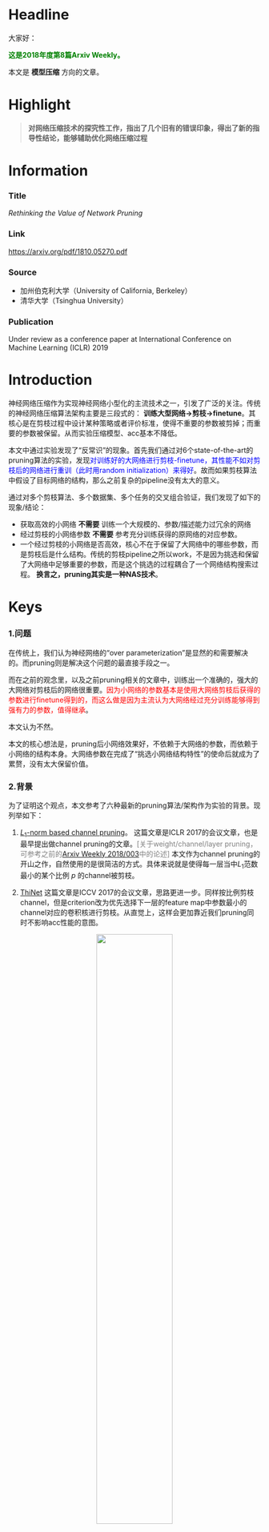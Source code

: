 # Headline

大家好：

 <b><span style="color:green">这是2018年度第8篇Arxiv Weekly。</span> </b>

本文是 __模型压缩__ 方向的文章。

# Highlight

> __对网络压缩技术的探究性工作，指出了几个旧有的错误印象，得出了新的指导性结论，能够辅助优化网络压缩过程__

# Information

### Title
_Rethinking the Value of Network Pruning_

### Link
https://arxiv.org/pdf/1810.05270.pdf

### Source

- 加州伯克利大学（University of California, Berkeley）
- 清华大学（Tsinghua University）

### Publication

Under review as a conference paper at International Conference on Machine Learning (ICLR) 2019

# Introduction

神经网络压缩作为实现神经网络小型化的主流技术之一，引发了广泛的关注。传统的神经网络压缩算法架构主要是三段式的： __训练大型网络->剪枝->finetune__。其核心是在剪枝过程中设计某种策略或者评价标准，使得不重要的参数被剪掉；而重要的参数被保留。从而实验压缩模型、acc基本不降低。

本文中通过实验发现了“反常识”的现象。首先我们通过对6个state-of-the-art的pruning算法的实验，发现<span style="color:blue">对训练好的大网络进行剪枝-finetune，其性能不如对剪枝后的网络进行重训（此时用random initialization）来得好</span>。故而如果剪枝算法中假设了目标网络的结构，那么之前复杂的pipeline没有太大的意义。

通过对多个剪枝算法、多个数据集、多个任务的交叉组合验证，我们发现了如下的现象/结论：
- 获取高效的小网络 __不需要__ 训练一个大规模的、参数/描述能力过冗余的网络
- 经过剪枝的小网络参数 __不需要__ 参考充分训练获得的原网络的对应参数。
- 一个经过剪枝的小网络是否高效，核心不在于保留了大网络中的哪些参数，而是剪枝后是什么结构。传统的剪枝pipeline之所以work，不是因为挑选和保留了大网络中足够重要的参数，而是这个挑选的过程耦合了一个网络结构搜索过程。 __换言之，pruning其实是一种NAS技术__。

# Keys

### 1.问题

在传统上，我们认为神经网络的“over parameterization”是显然的和需要解决的。而pruning则是解决这个问题的最直接手段之一。

而在之前的观念里，以及之前pruning相关的文章中，训练出一个准确的，强大的大网络对剪枝后的网络很重要。<span style="color:red">因为小网络的参数基本是使用大网络剪枝后获得的参数进行finetune得到的，而这么做是因为主流认为大网络经过充分训练能够得到强有力的参数，值得继承</span>。

本文认为不然。

本文的核心想法是，pruning后小网络效果好，不依赖于大网络的参数，而依赖于小网络的结构本身。大网络参数在完成了“挑选小网络结构特性”的使命后就成为了累赘，没有太大保留价值。

### 2.背景

为了证明这个观点，本文参考了六种最新的pruning算法/架构作为实验的背景。现列举如下：

1. [$L_1$-norm based channel pruning](https://www.researchgate.net/profile/Igor_Durdanovic/publication/307536925_Pruning_Filters_for_Efficient_ConvNets/links/585189cf08ae95fd8e168343/Pruning-Filters-for-Efficient-ConvNets.pdf)。
这篇文章是ICLR 2017的会议文章，也是最早提出做channel pruning的文章。<span style="color:gray">[关于weight/channel/layer pruning，可参考之前的[Arxiv Weekly 2018/003](https://github.com/luzhilin19951120/paperReadingMails/tree/master/2018/003)中的论述]</span>
本文作为channel pruning的开山之作，自然使用的是很简洁的方式。具体来说就是使得每一层当中$L_1$范数最小的某个比例 $p$ 的channel被剪枝。

2. [ThiNet](http://openaccess.thecvf.com/content_ICCV_2017/papers/Luo_ThiNet_A_Filter_ICCV_2017_paper.pdf)
这篇文章是ICCV 2017的会议文章，思路更进一步。同样按比例剪枝channel，但是criterion改为优先选择下一层的feature map中参数最小的channel对应的卷积核进行剪枝。从直觉上，这样会更加靠近我们pruning同时不影响acc性能的意图。
<center>
<img src="https://github.com/luzhilin19951120/paperReadingMails/blob/master/2018/008/008_01.png?raw=true" width = 55% />
</center>

3. [regression based Feature Reconstruction](http://openaccess.thecvf.com/content_ICCV_2017/papers/He_Channel_Pruning_for_ICCV_2017_paper.pdf)
这篇文章是ICCV 2017的会议文章，思路更更进一步。同样按比例剪枝channel，但是criterion改为尽量使得剪枝后下下层的feature map受影响最小。显然这又进一步试图保留原网络的性能。
<center><img src="https://github.com/luzhilin19951120/paperReadingMails/blob/master/2018/008/008_02.png?raw=true" width = 55% /></center>

4. [Network Slimming](http://openaccess.thecvf.com/content_ICCV_2017/papers/Liu_Learning_Efficient_Convolutional_ICCV_2017_paper.pdf)
这篇文章是ICCV 2017的会议文章，<span style="color:blue">与前面文章不同，本文是在训练过程中自动产生每个层的pruning rate，所以结构不经过训练无法得到</span>。
实际上，本文采用的方式是引用BN层的scaler $\alpha$作为scaling factor，然后动态剪枝去除其中不重要的channel。因此是一种动态稀疏化网络的操作。
<center><img src="https://github.com/luzhilin19951120/paperReadingMails/blob/master/2018/008/008_03.png?raw=true" width = 85% /></center>

5. [Sparse Structure Seletction](https://arxiv.org/pdf/1707.01213.pdf)
这篇文章是ECCV 2018会议文章。文章是Network Slimming的变体，仍然是生成了scaling factor指导pruning，只不过不是channel pruning而是block pruning。有些像[BlockDrop: Dynamic Inference Paths in Residual Networks](http://openaccess.thecvf.com/content_cvpr_2018/papers/Wu_BlockDrop_Dynamic_Inference_CVPR_2018_paper.pdf)一文，当然，本文没有引入Reinforcement Learning。
<center><img src="https://github.com/luzhilin19951120/paperReadingMails/blob/master/2018/008/008_04.png?raw=true" width = 85% /></center>

6. [Non-structured Weight Pruning](https://papers.nips.cc/paper/5784-learning-both-weights-and-connections-for-efficient-neural-network.pdf)
这篇文章为NIPS 2015会议文章，韩松代表作之一，引用已经800+。核心方法是“啥也不说，就是硬干”，直接进行element-wise pruning，然后finetune。后续还有所谓的DSD等方法，其实就是反复硬干。至于pruning rate就是手工大量实验堆叠出一个最佳值即可。
<center><img src="https://github.com/luzhilin19951120/paperReadingMails/blob/master/2018/008/008_05.png?raw=true" width = 85% /></center>

# Experiments

### 1.实验分类
本文属于探究性质的论文，所以实验的作用是探索和证明文章的观点。

文章把6个baseline网络分为两类，一类是所谓的Pre-defined Target Architecture（前三个实验）；另一类是所谓的Automatically Discovered Target Architecture（后三个实验）。其区别就是不训练能不能画出来大概的结构，如下图所示：
<center><img src="https://github.com/luzhilin19951120/paperReadingMails/blob/master/2018/008/008_06.png?raw=true" width = 45% /></center>

### 2.训练细节
在训练参数上，文章采用了CIFAR10/100和ImageNet的经典参数，和VGG、ResNet、DenseNet的经典backbone，pruning method就是前文所述的6个。

需要特别注意的一点是，文章对 __traning budget__ 重点进行了测试。所谓的training budget也即当模型压缩后，进行重新训练的时候，是按照相同的epochs数训还是按照相同的FLOPs训。 <span style="color:blue">文章认为至少要允许进行同FLOPs的训练才有公平的比较可能。故文章中所有的重训网络都有两组对照，也即Scratch-E和Scratch-B，前者保证训练epochs数相同；后者保证训练FLOPs数相同</span>。
<span style="color:gray">[关于这一点，李翔在Arxiv Insights中推送了他们的网络压缩经验，佐证了小网络确实需要更多的epochs进行迭代，保持FLOPs基本不变，才能收敛到最好的结果。]</span>

另外值得一提的是，文章复现了6个benchmark，对于文章中没有提到训练参数的情况都重新跑了。并且<span style="color:red">diss了一些文章作者，表示复现的大网络性能明显好于文章中提到的性能，也即怀疑原文为了凸显pruning的性能压低了大网络的性能。</span>具体没跑，不得而知。

### 3.实验结果
1. [$L_1$-norm based channel pruning](https://www.researchgate.net/profile/Igor_Durdanovic/publication/307536925_Pruning_Filters_for_Efficient_ConvNets/links/585189cf08ae95fd8e168343/Pruning-Filters-for-Efficient-ConvNets.pdf)。
<center><img src="https://github.com/luzhilin19951120/paperReadingMails/blob/master/2018/008/008_07.png?raw=true" width = 85% /></center>

2. [ThiNet](http://openaccess.thecvf.com/content_ICCV_2017/papers/Luo_ThiNet_A_Filter_ICCV_2017_paper.pdf)

<center><img src="https://github.com/luzhilin19951120/paperReadingMails/blob/master/2018/008/008_08.png?raw=true" width = 85% /></center>

3. [regression based Feature Reconstruction](http://openaccess.thecvf.com/content_ICCV_2017/papers/He_Channel_Pruning_for_ICCV_2017_paper.pdf)

<center><img src="https://github.com/luzhilin19951120/paperReadingMails/blob/master/2018/008/008_09.png?raw=true" width = 85% /></center>

4. [Network Slimming](http://openaccess.thecvf.com/content_ICCV_2017/papers/Liu_Learning_Efficient_Convolutional_ICCV_2017_paper.pdf)

<center><img src="https://github.com/luzhilin19951120/paperReadingMails/blob/master/2018/008/008_10.png?raw=true" width = 85% /></center>

5. [Sparse Structure Seletction](https://arxiv.org/pdf/1707.01213.pdf)

<center><img src="https://github.com/luzhilin19951120/paperReadingMails/blob/master/2018/008/008_11.png?raw=true" width = 85% /></center>

6. [Non-structured Weight Pruning](https://papers.nips.cc/paper/5784-learning-both-weights-and-connections-for-efficient-neural-network.pdf)

<center><img src="https://github.com/luzhilin19951120/paperReadingMails/blob/master/2018/008/008_12.png?raw=true" width = 85% /></center>

其结论基本是统一的，就是或者Scratch-E，或者Scratch-B，能够持平或者超出利用原模型参数finetune的结果。

<span style="color:red">除了在ImageNet上进行实验6时，SongHan的原始方案高于Scratch-B/E</span>。

# Further Exploration

### 1.对结果的猜想
文章对实验验证进行了进一步的分析探究。也即解释既然传统的pruning没有能够真正选出“有意义”的最佳参数，为什么还是非常work。

主要的解释是，pruning操作天然的是非常高效和合理的网络结构搜索方案，能够得出更优化的小网络结构，因此做到了“模型压缩，精度不降”。

### 2.猜想的观察性验证
为了验证这个想法，作者测试了“胡乱压缩”和用验证有效的压缩策略压缩，带来的“网络参数效率”的不同，如下图所示：
<center><img src="https://github.com/luzhilin19951120/paperReadingMails/blob/master/2018/008/008_13.png?raw=true" width = 85% /></center>

另外，作者发现经过优秀的压缩pipeline得到的小网络结构，其实是倾向于“有规律可循”的，也就是说其实压缩类似于一个天然的小网络设计过程，设计出来的东西符合一定的规律，而不是乱七八糟无章可循。
<center><img src="https://github.com/luzhilin19951120/paperReadingMails/blob/master/2018/008/008_14.png?raw=true" width = 85% /></center>

值得注意的是，文章中给出了上图所示的element-wise pruning最终的结果。<span style="color:blue">可以看到随着迭代次数的增多和层数的加深，$3\times3$的卷积核渐渐退化成了对称的“十字架”的模样。</span>启发我们可以设计类似模样的“异形卷积核”或者“渐变卷积核”来减少网络的计算量同时保持网络性能。

### 3.猜想的设计性验证
为了进一步证明上述说法是成立的，作者利用上面发现的规律，基于VGG19和CIFRA100，设计了一些小网络进行测试。具体来说：
- 设计Guided Pruning系列网络，方式为基于Network Slimming方法先得到一个pruning好的网络，然后统计每个“layer stage”<span style="color:gray">[也即下图中的同颜色layer]</span>中的平均channel剪枝数。利用这个剪枝比例直接对VGG19进行重新剪枝得到的网络即为Guided Pruning Network
<center><img src="https://github.com/luzhilin19951120/paperReadingMails/blob/master/2018/008/008_15.png?raw=true" width = 85% /></center>

- 设计Guided Sparsify系列网络，方式为基于Non-structured Weight Pruning方法观察pruning结束后卷积核的平均强度<span style="color:gray">[如上上图中Figure4所示]</span>。然后根据这个强度拟合一个大概规律直接搭建稀疏化的网络结构，称为Guided Sparsify Network。

- 设计transfered Guided系列对比网络。这是基于一个有趣的观察，<span style="color:blue">同一个系列网络经过pruning后会得到相似的规律，这样的规律有可迁移性。</span>故设计实验利用VGG16+CIFAR10进行训练+pruning+获得Guiding超参数，然后在VGG19上根据超参数进行网络搭建，并在CIFRA100上测试。

其结果如下图所示：
<center><img src="https://github.com/luzhilin19951120/paperReadingMails/blob/master/2018/008/008_16.png?raw=true" width = 85% /></center>

可以看到，不但Guided系列的网络能够达到和pruning pipeline获得的最优网络相似的性能，连Transfered系列的网络也几部不分上下。

<span style="color:blue">这进一步有力佐证了pruning其实是一种提取网络结构信息，给定条件在大网络上搜索最佳小网络的方法。而不是给定大网络学习到的的参数信息，从其中搜索关键信息剔除无关信息的类似蒸馏的方法。</span>

### 4.本文结果的局限性
当然，作者也列举了<span style="color:red">本文提出方法的不可用场景</span>（也即传统pruning pipeline的不可替代性）

- 当已经给出了完备的pre-trained network，不用白不用，而且训练新网络的计算资源受限的时候。
- 当有必要把一个网络结构进行多个不同pruning rate的压缩的时候，用一个训好的大网络进行不同pruing rate的压缩操作最高效。

<span style="color:gray">[实际上，本文也不以提出解决方案为核心，而是以认知的更新为核心，所以这样的局限性并无关紧要。</span>

# Insights

### 1.文章的现实价值
本文的结论对现实训练还是有不少直接价值的：
1. 进行网络压缩的时候没必要一定训练一个完美的大网络。而且在经过剪枝得到小网络后，至少要重训一下网络再做出性能的论断。不能把finetune的结果就当做小网络性能的最终结果。
2. 可以通过pruning操作的结果观察网络结构当中起作用的主要部分，从而指导下一步的结构优化设计。例如十字架形状的卷积核、漏斗状的block等。
3. 对于得到的小网络，如果重训，需要设置对照组，保证和大网络的FLOPs几乎持平，也即需要用更多的epochs进行一组训练。
4. 其实channel pruning的作用和SE十分类似，只不过SE是以涨点为目的，pruning是以小型化为目的，但是细细思考手段和思路其实是十分相似的，也许可以相互借鉴。<span style="color:blue">例如利用下一个layer的权重甚至是下下个layer的改变量判断这层卷积核的重要性就是很值得尝试的命题</span>。

### 2.关于Pruning和NAS方向融合趋势的一点分析
不难看到，pruning和NAS在渐渐向着互相结合彼此参考的方向发展，这方面也可能会给我们后续的研究工作一些参考和突破的可能。

众所周知传统的NAS一般基于强化学习（Reinforcement Learning, RL）或者进化算法（Evolutionary Algorithm, EA）。在复杂度上显然超过pruning算法的几个数量级。

而近来：
- [CVPR2018：MorphNet: Fast & Simple Resource-Constrained Structure Learning of DeepNetworks](https://arxiv.org/pdf/1711.06798.pdf)一文当中引入了类似Network Slimming的结构进行网络自动化设计；
- [ICML2018：Efficient neural architecture search via parameter sharing](https://arxiv.org/pdf/1802.03268.pdf)等文章也利用大网络参数继承的方式提高NAS的效率。这显然是传统pruning思路应用到NAS方向的体现。

另一方面，我们之前也提到过，利用RL来进行pruning就在18年9月份左右大大火了一把，谷歌、腾讯、MIT（韩松组）等机构都推出了基于RL的网络自动剪枝算法/平台。我们还在[Arxiv Weekly 2018/004](https://github.com/luzhilin19951120/paperReadingMails/tree/master/2018/004)中推送过韩松组的相关工作，大家可以回去翻翻回忆一下。
